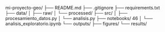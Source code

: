 mi-proyecto-geo/
├── README.md
├── .gitignore
├── requirements.txt
├── data/
│ ├── raw/
│ └── processed/
├── src/
│ ├── procesamiento_datos.py
│ └── analisis.py
├── notebooks/
46
│ └── analisis_exploratorio.ipynb
└── outputs/
├── figures/
└── results/